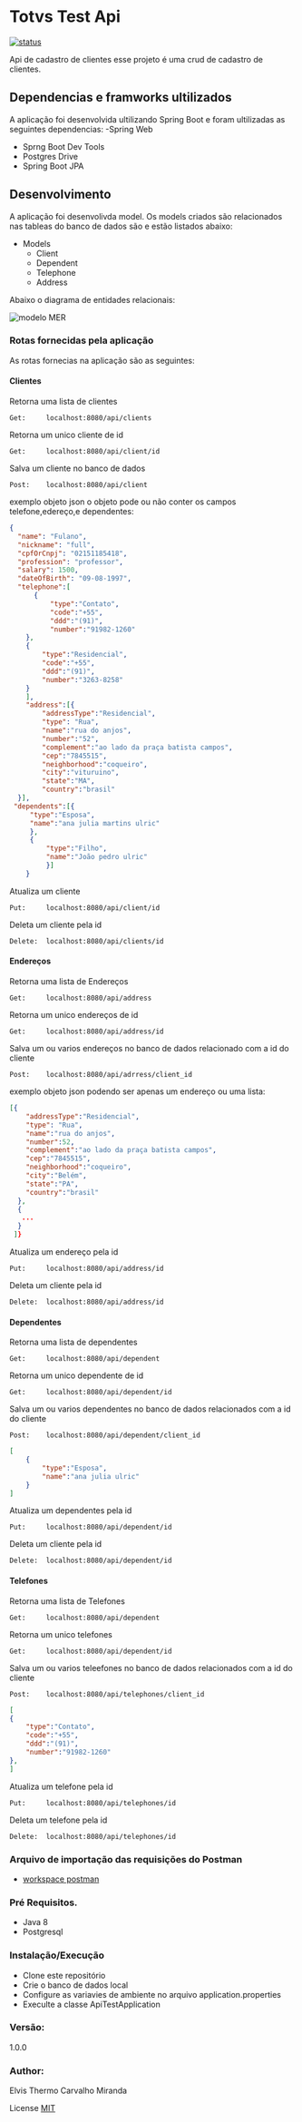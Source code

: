 # Totvs Test Api
[![status](https://travis-ci.org/joemccann/dillinger.svg?branch=master)](https://travis-ci.org/joemccann/dillinger)

Api de cadastro de clientes esse projeto é uma crud de cadastro de clientes.
 

## Dependencias e  framworks ultilizados
A aplicação foi desenvolvida ultilizando Spring Boot e foram ultilizadas as seguintes dependencias:
  -Spring Web
  - Sprng Boot Dev Tools
  - Postgres Drive
  - Spring Boot JPA
  
## Desenvolvimento
A aplicação foi desenvolivda model.
Os models criados são relacionados nas tableas do banco de dados são e estão listados abaixo:
- Models
    - Client
    - Dependent
    - Telephone
    - Address

Abaixo o diagrama de entidades relacionais:

![modelo MER](https://user-images.githubusercontent.com/18222474/91640401-bdde2b00-e9f3-11ea-8c4e-fea75be84d47.JPG)

### Rotas fornecidas pela aplicação 
As rotas fornecias na aplicação são as seguintes:
#### Clientes
Retorna uma lista de clientes
    
    Get:     localhost:8080/api/clients
    
Retorna um unico cliente de id
    
    Get:     localhost:8080/api/client/id

Salva um cliente no banco de dados

    Post:    localhost:8080/api/client

exemplo objeto json o objeto pode ou não conter os campos telefone,edereço,e dependentes:

```json
{
  "name": "Fulano",
  "nickname": "full",
  "cpfOrCnpj": "02151185418",
  "profession": "professor",
  "salary": 1500,
  "dateOfBirth": "09-08-1997",
  "telephone":[
      {
          "type":"Contato",
          "code":"+55",
          "ddd":"(91)",
          "number":"91982-1260"
    },
    {
        "type":"Residencial",
        "code":"+55",
        "ddd":"(91)",
        "number":"3263-8258"
    }
    ],
    "address":[{
        "addressType":"Residencial",
        "type": "Rua",
        "name":"rua do anjos",
        "number":"52",
        "complement":"ao lado da praça batista campos",
        "cep":"7845515",
        "neighborhood":"coqueiro",
        "city":"vituruino",
        "state":"MA",
        "country":"brasil"
  }],
 "dependents":[{
     "type":"Esposa",
     "name":"ana julia martins ulric"
     },
     {
         "type":"Filho",
         "name":"João pedro ulric"
         }]
    }
````

Atualiza um cliente

    Put:     localhost:8080/api/client/id
    
Deleta um cliente pela id

    Delete:  localhost:8080/api/clients/id

#### Endereços
Retorna uma lista de Endereços
    
    Get:     localhost:8080/api/address
    
Retorna um unico endereços de id
    
    Get:     localhost:8080/api/address/id

Salva um ou varios endereços no banco de dados relacionado com a id do cliente

    Post:    localhost:8080/api/adrress/client_id

exemplo objeto json podendo ser apenas um endereço ou uma lista:

```json
[{
    "addressType":"Residencial",
    "type": "Rua",
    "name":"rua do anjos",
    "number":52,
    "complement":"ao lado da praça batista campos",
    "cep":"7845515",
    "neighborhood":"coqueiro",
    "city":"Belém",
    "state":"PA",
    "country":"brasil"
  },
  {
   ...
  }
 ]}
````

Atualiza um endereço pela id

    Put:     localhost:8080/api/address/id
    
Deleta um cliente pela id

    Delete:  localhost:8080/api/address/id

#### Dependentes
Retorna uma lista de dependentes
    
    Get:     localhost:8080/api/dependent
    
Retorna um unico dependente de id
    
    Get:     localhost:8080/api/dependent/id

Salva um ou varios dependentes no banco de dados relacionados com a id do cliente

    Post:    localhost:8080/api/dependent/client_id

```json
[
    {
        "type":"Esposa",
        "name":"ana julia ulric"
    }
]
````

Atualiza um dependentes pela id

    Put:     localhost:8080/api/dependent/id
    
Deleta um cliente pela id

    Delete:  localhost:8080/api/dependent/id

#### Telefones
Retorna uma lista de Telefones
    
    Get:     localhost:8080/api/dependent
    
Retorna um unico telefones
    
    Get:     localhost:8080/api/dependent/id

Salva um ou varios teleefones no banco de dados relacionados com a id do cliente

    Post:    localhost:8080/api/telephones/client_id

```json
[
{
    "type":"Contato",
    "code":"+55",
    "ddd":"(91)",
    "number":"91982-1260"
},
]
````

Atualiza um telefone pela id

    Put:     localhost:8080/api/telephones/id
    
Deleta um telefone pela id

    Delete:  localhost:8080/api/telephones/id


### Arquivo de importação das requisições do Postman
* [workspace postman](https://github.com/elvisthermo/TotvsApiTest/tree/master/postman)

### Pré Requisitos.
- Java 8
- Postgresql
### Instalação/Execução
- Clone este repositório
- Crie o banco de dados local 
- Configure as variavies de ambiente no arquivo application.properties 
- Execulte a classe ApiTestApplication


### Versão:

1.0.0

### Author:

Elvis Thermo Carvalho Miranda

License
[MIT](LICENSE)
